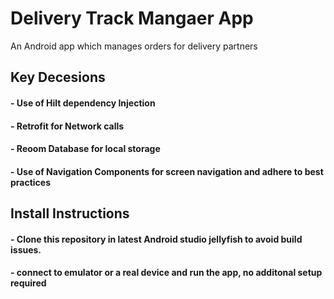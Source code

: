 # Delivery Track Mangaer App
An Android app which manages orders for delivery partners
 
## Key Decesions
 #### - Use of Hilt dependency Injection
 #### - Retrofit for Network calls
 #### - Reoom Database for local storage
 #### - Use of Navigation Components for screen navigation and adhere to best practices

## Install Instructions
#### - Clone this repository in latest Android studio jellyfish to avoid build issues.
#### - connect to emulator or a real device and run the app, no additonal setup required






